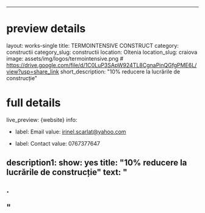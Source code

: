 
---
# preview details
layout: works-single
title: TERMOINTENSIVE CONSTRUCT
category: constructii
category_slug: constructii
location: Oltenia
location_slug:  craiova
image: assets/img/logos/termointensive.png  #  https://drive.google.com/file/d/1C0LuP3SApW924TL8CgnaPinQGfgPME6L/view?usp=share_link
short_description: "10% reducere la lucrările de construcție"

# full details
live_preview: {website}
info:
  - label: Email
    value: irinel.scarlat@yahoo.com

  - label: Contact
    value: 0767377647

description1:
  show: yes
  title:  "10% reducere la lucrările de construcție"
  text: "<p>.</p>"
---

